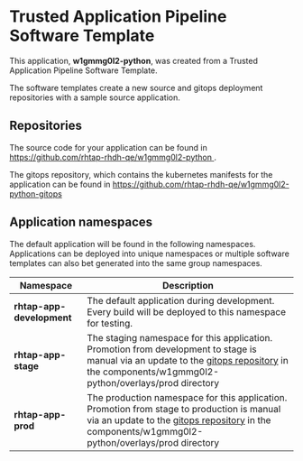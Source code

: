 # Trusted Application Pipeline Software Template

This application, **w1gmmg0l2-python**, was created from a Trusted Application Pipeline Software Template.

The software templates create a new source and gitops deployment repositories with a sample source application. 

## Repositories

The source code for your application can be found in [https://github.com/rhtap-rhdh-qe/w1gmmg0l2-python ](https://github.com/rhtap-rhdh-qe/w1gmmg0l2-python ).
 
The gitops repository, which contains the kubernetes manifests for the application can be found in 
[https://github.com/rhtap-rhdh-qe/w1gmmg0l2-python-gitops ](https://github.com/rhtap-rhdh-qe/w1gmmg0l2-python-gitops ) 

## Application namespaces 

The default application will be found in the following namespaces. Applications can be deployed into unique namespaces or multiple software templates can also bet generated into the same group namespaces.  

|  Namespace   |  Description   |  
| -------- | -------- |   
| **rhtap-app-development** | The default application during development. Every build will be deployed to this namespace for testing. | 
| **rhtap-app-stage** | The staging namespace for this application. Promotion from development to stage is manual via an update to the [gitops repository](https://github.com/rhtap-rhdh-qe/w1gmmg0l2-python-gitops ) in the components/w1gmmg0l2-python/overlays/prod directory |  
| **rhtap-app-prod** | The production namespace for this application. Promotion from stage to production is manual via an update to the [gitops repository](https://github.com/rhtap-rhdh-qe/w1gmmg0l2-python-gitops ) in the components/w1gmmg0l2-python/overlays/prod directory | 